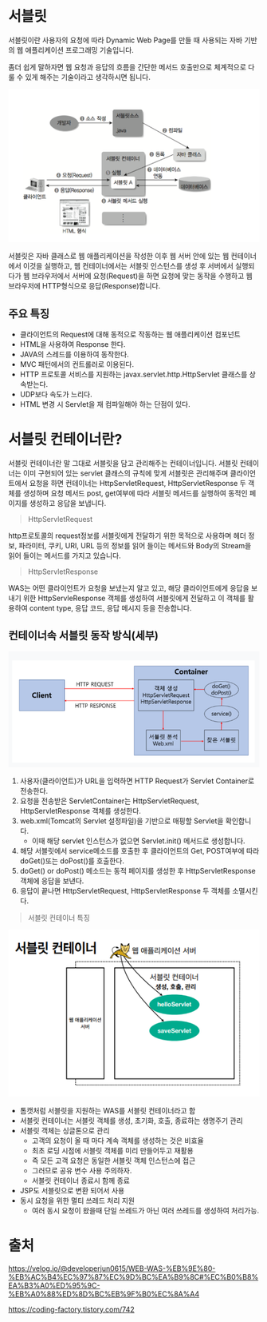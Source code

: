 # 서블릿

서블릿이란 사용자의 요청에 따라 Dynamic Web Page를 만들 때 사용되는 자바 기반의 웹 애플리케이션 프로그래밍 기술입니다.

좀더 쉽게 말하자면 웹 요청과 응답의 흐름을 간단한 메서드 호출만으로 체계적으로 다룰 수 있게 해주는 기술이라고 생각하시면 됩니다.

<p align= "center">
<img src= "https://github.com/steadykyu/TIL/blob/master/spring/img/servlet_01.png">
</p>

서블릿은 자바 클래스로 웹 애플리케이션을 작성한 이후 웹 서버 안에 있는 웹 컨테이너에서 이것을 실행하고, 웹 컨테이너에서는 서블릿 인스턴스를 생성 후 서버에서 실행되다가 웹 브라우저에서 서버에 요청(Request)을 하면 요청에 맞는 동작을 수행하고 웹 브라우저에 HTTP형식으로 응답(Response)합니다.

## 주요 특징

- 클라이언트의 Request에 대해 동적으로 작동하는 웹 애플리케이션 컴포넌트
- HTML을 사용하여 Response 한다.
- JAVA의 스레드를 이용하여 동작한다.
- MVC 패턴에서의 컨트롤러로 이용된다.
- HTTP 프로토콜 서비스를 지원하는 javax.servlet.http.HttpServlet 클래스를 상속받는다.
- UDP보다 속도가 느리다.
- HTML 변경 시 Servlet을 재 컴파일해야 하는 단점이 있다.

# 서블릿 컨테이너란?

서블릿 컨테이너란 말 그대로 서블릿을 담고 관리해주는 컨테이너입니다. 서블릿 컨테이너는 이미 구현되어 있는 servlet 클래스의 규칙에 맞게 서블릿은 관리해주며 클라이언트에서 요청을 하면 컨테이너는 HttpServletRequest, HttpServletResponse 두 객체를 생성하며 요청 메서드 post, get여부에 따라 서블릿 메서드를 실행하여 동적인 페이지를 생성하고 응답을 보냅니다.

> HttpServletRequest

http프로토콜의 request정보를 서블릿에게 전달하기 위한 목적으로 사용하며 헤더 정보, 파라미터, 쿠키, URI, URL 등의 정보를 읽어 들이는 메서드와 Body의 Stream을 읽어 들이는 메서드를 가지고 있습니다.

> HttpServletResponse

WAS는 어떤 클라이언트가 요청을 보냈는지 알고 있고, 해당 클라이언트에게 응답을 보내기 위한 HttpServleResponse 객체를 생성하여 서블릿에게 전달하고 이 객체를 활용하여 content type, 응답 코드, 응답 메시지 등을 전송합니다.

## 컨테이너속 서블릿 동작 방식(세부)

<p align= "center">
<img src= "https://github.com/steadykyu/TIL/blob/master/spring/img/servlet_02.png">
</p>

1. 사용자(클라이언트)가 URL을 입력하면 HTTP Request가 Servlet Container로 전송한다.
2. 요청을 전송받은 ServletContainer는 HttpServletRequest, HttpServletResponse 객체를 생성한다.
3. web.xml(Tomcat의 Servlet 설정파일)을 기반으로 매핑할 Servlet을 확인합니다.
   - 이때 해당 servlet 인스턴스가 없으면 Servlet.init() 메서드로 생성합니다.
4. 해당 서블릿에서 service메소드를 호출한 후 클라이언트의 Get, POST여부에 따라 doGet()또는 doPost()를 호출한다.
5. doGet() or doPost() 메소드는 동적 페이지를 생성한 후 HttpServletResponse객체에 응답을 보낸다.
6. 응답이 끝나면 HttpServletRequest, HttpServletResponse 두 객체를 소멸시킨다.

> 서블릿 컨테이너 특징

<p align= "center">
<img src= "https://github.com/steadykyu/TIL/blob/master/spring/img/servlet_03.png">
</p>

- 톰캣처럼 서블릿을 지원하는 WAS를 서블릿 컨테이너라고 함
- 서블릿 컨테이너는 서블릿 객체를 생성, 초기화, 호출, 종료하는 생명주기 관리
- 서블릿 객체는 싱글톤으로 관리
  - 고객의 요청이 올 때 마다 계속 객체를 생성하는 것은 비효율
  - 최초 로딩 시점에 서블릿 객체를 미리 만들어두고 재활용
  - 즉 모든 고객 요청은 동일한 서블릿 객체 인스턴스에 접근
  - 그러므로 공유 변수 사용 주의하자.
  - 서블릿 컨테이너 종료시 함께 종료
- JSP도 서블릿으로 변환 되어서 사용
- 동시 요청을 위한 멀티 쓰레드 처리 지원
  - 여러 동시 요청이 왔을때 단일 쓰레드가 아닌 여러 쓰레드를 생성하여 처리가능.

# 출처

https://velog.io/@developerjun0615/WEB-WAS-%EB%9E%80-%EB%AC%B4%EC%97%87%EC%9D%BC%EA%B9%8C#%EC%B0%B8%EA%B3%A0%ED%95%9C-%EB%A0%88%ED%8D%BC%EB%9F%B0%EC%8A%A4

https://coding-factory.tistory.com/742
